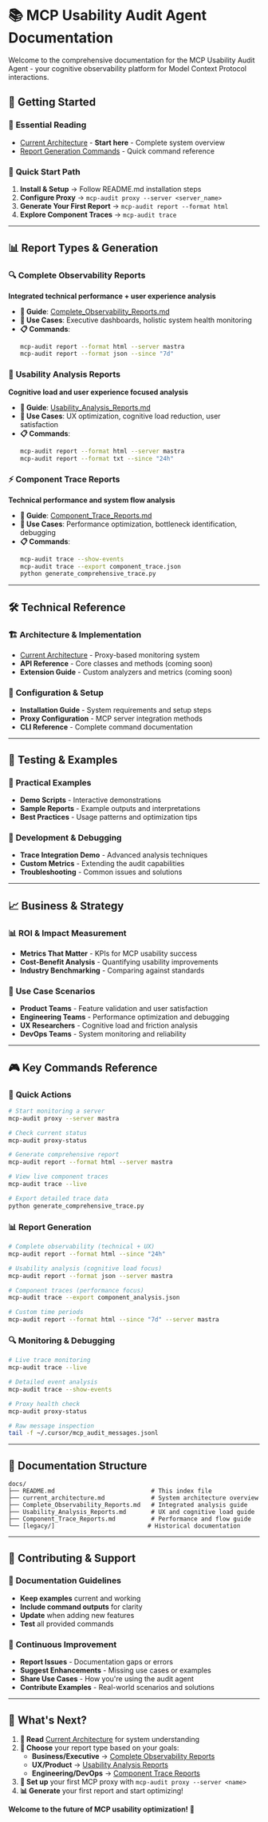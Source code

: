 # 📚 MCP Usability Audit Agent Documentation

Welcome to the comprehensive documentation for the MCP Usability Audit Agent - your cognitive observability platform for Model Context Protocol interactions.

## 🚀 Getting Started

### 📖 **Essential Reading**
- [Current Architecture](current_architecture.md) - **Start here** - Complete system overview
- [Report Generation Commands](../REPORT_GENERATION_COMMANDS.md) - Quick command reference

### 🎯 **Quick Start Path**
1. **Install & Setup** → Follow README.md installation steps
2. **Configure Proxy** → `mcp-audit proxy --server <server_name>`
3. **Generate Your First Report** → `mcp-audit report --format html`
4. **Explore Component Traces** → `mcp-audit trace`

---

## 📊 **Report Types & Generation**

### 🔍 **Complete Observability Reports**
**Integrated technical performance + user experience analysis**
- **📖 Guide**: [Complete_Observability_Reports.md](Complete_Observability_Reports.md)
- **🎯 Use Cases**: Executive dashboards, holistic system health monitoring
- **📋 Commands**: 
  ```bash
  mcp-audit report --format html --server mastra
  mcp-audit report --format json --since "7d"
  ```

### 🧠 **Usability Analysis Reports**  
**Cognitive load and user experience focused analysis**
- **📖 Guide**: [Usability_Analysis_Reports.md](Usability_Analysis_Reports.md)
- **🎯 Use Cases**: UX optimization, cognitive load reduction, user satisfaction
- **📋 Commands**:
  ```bash
  mcp-audit report --format html --server mastra
  mcp-audit report --format txt --since "24h"
  ```

### ⚡ **Component Trace Reports**
**Technical performance and system flow analysis**
- **📖 Guide**: [Component_Trace_Reports.md](Component_Trace_Reports.md)
- **🎯 Use Cases**: Performance optimization, bottleneck identification, debugging
- **📋 Commands**:
  ```bash
  mcp-audit trace --show-events
  mcp-audit trace --export component_trace.json
  python generate_comprehensive_trace.py
  ```

---

## 🛠️ **Technical Reference**

### 🏗️ **Architecture & Implementation**
- [Current Architecture](current_architecture.md) - Proxy-based monitoring system
- **API Reference** - Core classes and methods (coming soon)
- **Extension Guide** - Custom analyzers and metrics (coming soon)

### 🔧 **Configuration & Setup**
- **Installation Guide** - System requirements and setup steps
- **Proxy Configuration** - MCP server integration methods
- **CLI Reference** - Complete command documentation

---

## 🧪 **Testing & Examples**

### 📝 **Practical Examples**
- **Demo Scripts** - Interactive demonstrations
- **Sample Reports** - Example outputs and interpretations
- **Best Practices** - Usage patterns and optimization tips

### 🔬 **Development & Debugging**
- **Trace Integration Demo** - Advanced analysis techniques
- **Custom Metrics** - Extending the audit capabilities
- **Troubleshooting** - Common issues and solutions

---

## 📈 **Business & Strategy**

### 📊 **ROI & Impact Measurement**
- **Metrics That Matter** - KPIs for MCP usability success
- **Cost-Benefit Analysis** - Quantifying usability improvements
- **Industry Benchmarking** - Comparing against standards

### 🎯 **Use Case Scenarios**
- **Product Teams** - Feature validation and user satisfaction
- **Engineering Teams** - Performance optimization and debugging  
- **UX Researchers** - Cognitive load and friction analysis
- **DevOps Teams** - System monitoring and reliability

---

## 🎮 **Key Commands Reference**

### 🚀 **Quick Actions**
```bash
# Start monitoring a server
mcp-audit proxy --server mastra

# Check current status  
mcp-audit proxy-status

# Generate comprehensive report
mcp-audit report --format html --server mastra

# View live component traces
mcp-audit trace --live

# Export detailed trace data
python generate_comprehensive_trace.py
```

### 📊 **Report Generation**
```bash
# Complete observability (technical + UX)
mcp-audit report --format html --since "24h"

# Usability analysis (cognitive load focus)
mcp-audit report --format json --server mastra

# Component traces (performance focus)  
mcp-audit trace --export component_analysis.json

# Custom time periods
mcp-audit report --format html --since "7d" --server mastra
```

### 🔍 **Monitoring & Debugging**
```bash
# Live trace monitoring
mcp-audit trace --live

# Detailed event analysis
mcp-audit trace --show-events

# Proxy health check
mcp-audit proxy-status

# Raw message inspection
tail -f ~/.cursor/mcp_audit_messages.jsonl
```

---

## 📁 **Documentation Structure**

```
docs/
├── README.md                           # This index file
├── current_architecture.md             # System architecture overview
├── Complete_Observability_Reports.md   # Integrated analysis guide
├── Usability_Analysis_Reports.md       # UX and cognitive load guide  
├── Component_Trace_Reports.md          # Performance and flow guide
└── [legacy/]                          # Historical documentation
```

---

## 🤝 **Contributing & Support**

### 📝 **Documentation Guidelines**
- **Keep examples** current and working
- **Include command outputs** for clarity
- **Update** when adding new features
- **Test** all provided commands

### 🔄 **Continuous Improvement**
- **Report Issues** - Documentation gaps or errors
- **Suggest Enhancements** - Missing use cases or examples
- **Share Use Cases** - How you're using the audit agent
- **Contribute Examples** - Real-world scenarios and solutions

---

## 🎯 **What's Next?**

1. **📖 Read** [Current Architecture](current_architecture.md) for system understanding
2. **🚀 Choose** your report type based on your goals:
   - **Business/Executive** → [Complete Observability Reports](Complete_Observability_Reports.md)
   - **UX/Product** → [Usability Analysis Reports](Usability_Analysis_Reports.md)  
   - **Engineering/DevOps** → [Component Trace Reports](Component_Trace_Reports.md)
3. **🔧 Set up** your first MCP proxy with `mcp-audit proxy --server <name>`
4. **📊 Generate** your first report and start optimizing!

**Welcome to the future of MCP usability optimization!** 🎉 